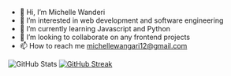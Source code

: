 - 👋 Hi, I’m Michelle Wanderi
- 👀 I’m interested in web development and software engineering
- 🌱 I’m currently learning Javascript and Python
- 💞️ I’m looking to collaborate on any frontend projects
- 📫 How to reach me michellewangari12@gmail.com

<!---
Michelle-Wanderi/Michelle-Wanderi is a ✨ special ✨ repository because its `README.md` (this file) appears on your GitHub profile.
You can click the Preview link to take a look at your changes.
--->



![GitHub Stats](https://github-readme-stats.vercel.app/api?username=Michelle-Wanderi&theme=radical)
[![GitHub Streak](https://streak-stats.demolab.com/?user=Michelle-Wanderi)](https://git.io/streak-stats)
